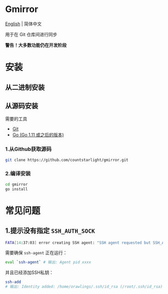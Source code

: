 Gmirror
====== 

[English](README.md) | 简体中文

用于在 Git 仓库间进行同步

**警告！大多数功能仍在开发阶段**

# 安装

## 从二进制安装

## 从源码安装

需要的工具

* [Git](https://git-scm.com/)
* [Go (Go 1.11 或之后的版本)](https://golang.org/dl/)

### 1.从Github获取源码

```bash
git clone https://github.com/countstarlight/gmirror.git
```

### 2.编译安装

```bash
cd gmirror
go install
```

# 常见问题

## 1.提示没有指定 `SSH_AUTH_SOCK`

```bash
FATA[14:37:03] error creating SSH agent: "SSH agent requested but SSH_AUTH_SOCK not-specified" 
```
需要确保 `ssh-agent` 正在运行：
```bash
eval `ssh-agent` # 输出: Agent pid xxxx
```
并且已经添加SSH私钥：
```bash
ssh-add
# 输出: Identity added: /home/orawlings/.ssh/id_rsa (/root/.ssh/id_rsa)
```